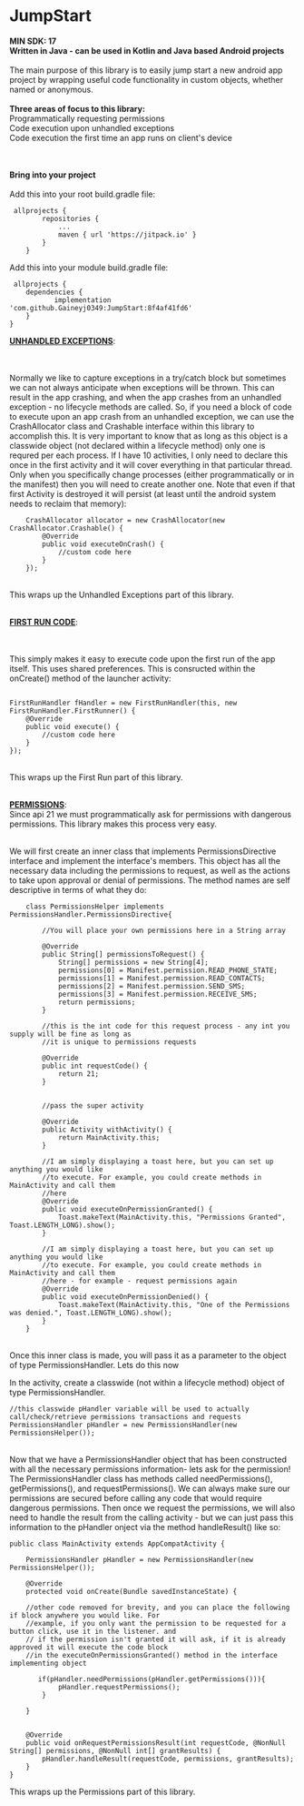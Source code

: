 # JumpStart


<b>MIN SDK: 17</b><br>
<b>Written in Java - can be used in Kotlin and Java based Android projects</b><br><br>
The main purpose of this library is to easily jump start a new android app project by wrapping useful code functionality in custom objects, whether named or anonymous.<br><br>
<b>Three areas of focus to this library:</b><br>
Programmatically requesting permissions<br>
Code execution upon unhandled exceptions <br>
Code execution the first time an app runs on client's device<br><br><br>

<b>Bring into your project</b><br><br>
Add this into your root build.gradle file:<br>
```
 allprojects {		
		repositories {
			...
			maven { url 'https://jitpack.io' }
		}
	}

```
Add this into your module build.gradle file:<br>
```
 allprojects {
	dependencies {
	       implementation 'com.github.Gaineyj0349:JumpStart:8f4af41fd6'
	}
}
```


<b><U>UNHANDLED EXCEPTIONS</U></b>:<br>
<br><br>

Normally we like to capture exceptions in a try/catch block but sometimes we can not always anticipate when exceptions will be thrown. 
This can result in the app crashing, and when the app crashes from an unhandled exception - no lifecycle methods are called. So,
if you need a block of code to execute upon an app crash from an unhandled exception, we can use the CrashAllocator class and Crashable interface within this library to accomplish this. It is very important to know that as long as this object is a classwide object (not declared within a lifecycle method) only one is requred per each process. If I have 10 activities, I only need to declare this once in the first activity and it will cover everything in that particular thread. Only when you specifically change processes (either programmatically or in the manifest) then you will need to create another one. Note that even if that first Activity is destroyed it will persist (at least until the android system needs to reclaim that memory):
```
    CrashAllocator allocator = new CrashAllocator(new CrashAllocator.Crashable() {
        @Override
        public void executeOnCrash() {
            //custom code here
        }
    });
```
<br>This wraps up the Unhandled Exceptions part of this library.<br><br>


<b><U>FIRST RUN CODE</U></b>:<br>
<br><br>

This simply makes it easy to execute code upon the first run of the app itself. This uses shared preferences. This is consructed within the onCreate() method of the launcher activity:
```

FirstRunHandler fHandler = new FirstRunHandler(this, new FirstRunHandler.FirstRunner() {
    @Override
    public void execute() {
        //custom code here
    }
});
```
<br>This wraps up the First Run part of this library.<br><br>


<b><U>PERMISSIONS</U></b>:<br>
Since api 21 we must programmatically ask for permissions with dangerous permissions. This library makes this process very easy.
<br><br>

We will first create an inner class that implements PermissionsDirective interface and implement the interface's members. This object has all the necessary data including the permissions to request, as well as the actions to take upon approval or denial of permissions. The method names are self descriptive in terms of what they do:<br>
```
    class PermissionsHelper implements PermissionsHandler.PermissionsDirective{

        //You will place your own permissions here in a String array
        
        @Override
        public String[] permissionsToRequest() {
            String[] permissions = new String[4];
            permissions[0] = Manifest.permission.READ_PHONE_STATE;
            permissions[1] = Manifest.permission.READ_CONTACTS;
            permissions[2] = Manifest.permission.SEND_SMS;
            permissions[3] = Manifest.permission.RECEIVE_SMS;
            return permissions;
        }

        //this is the int code for this request process - any int you supply will be fine as long as
        //it is unique to permissions requests
        
        @Override
        public int requestCode() {
            return 21;
        }
        

        //pass the super activity
        
        @Override
        public Activity withActivity() {
            return MainActivity.this;
        }

        //I am simply displaying a toast here, but you can set up anything you would like
        //to execute. For example, you could create methods in MainActivity and call them
        //here
        @Override
        public void executeOnPermissionGranted() {
            Toast.makeText(MainActivity.this, "Permissions Granted", Toast.LENGTH_LONG).show();
        }

        //I am simply displaying a toast here, but you can set up anything you would like
        //to execute. For example, you could create methods in MainActivity and call them
        //here - for example - request permissions again
        @Override
        public void executeOnPermissionDenied() {
            Toast.makeText(MainActivity.this, "One of the Permissions was denied.", Toast.LENGTH_LONG).show();
        }
    }
```
<br>
Once this inner class is made, you will pass it as a parameter to the object of type PermissionsHandler. Lets do this now
<br>

In the activity, create a classwide (not within a lifecycle method) object of type PermissionsHandler.
```
//this classwide pHandler variable will be used to actually call/check/retrieve permissions transactions and requests
PermissionsHandler pHandler = new PermissionsHandler(new PermissionsHelper());
```
<br>
Now that we have a PermissionsHandler object that has been constructed with all the necessary permissions information- lets ask for the permission! The PermissionsHandler class has methods called needPermissions(), getPermissions(), and requestPermissions(). We can always make sure our permissions are secured before calling any code that would require dangerous permissions. Then once we request the permissions, we will also need to handle the result from the calling activity - but we can just pass this information to the pHandler onject via the method handleResult() like so:<br>

```
public class MainActivity extends AppCompatActivity {

    PermissionsHandler pHandler = new PermissionsHandler(new PermissionsHelper());

    @Override
    protected void onCreate(Bundle savedInstanceState) {
    
 	//other code removed for brevity, and you can place the following if block anywhere you would like. For
	//example, if you only want the permission to be requested for a button click, use it in the listener. and
	// if the permission isn't granted it will ask, if it is already approved it will execute the code block
	//in the executeOnPermissionsGranted() method in the interface implementing object
 	
	   if(pHandler.needPermissions(pHandler.getPermissions())){
            pHandler.requestPermissions();
        }
	
    }
    
    
    @Override
    public void onRequestPermissionsResult(int requestCode, @NonNull String[] permissions, @NonNull int[] grantResults) {
        pHandler.handleResult(requestCode, permissions, grantResults);
    }
}

```

This wraps up the Permissions part of this library.


